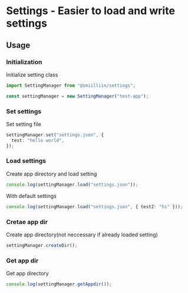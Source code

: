 # Settings - Easier to load and write settings

## Usage

### Initialization

Initialize setting class

```ts
import SettingManager from "@smiilliin/settings";

const settingManager = new SettingManager("test-app");
```

### Set settings

Set setting file

```ts
settingManager.set("settings.json", {
  test: "hello world",
});
```

### Load settings

Create app directory and load setting

```ts
console.log(settingManager.load("settings.json"));
```

With default settings

```ts
console.log(settingManager.load("settings.json", { test2: "hi" }));
```

### Cretae app dir

Create app directory(not neccessary if already loaded setting)

```ts
settingManager.createDir();
```

### Get app dir

Get app directory

```ts
console.log(settingManager.getAppdir());
```
